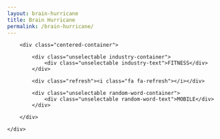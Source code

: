 ```yaml
---
layout: brain-hurricane
title: Brain Hurricane
permalink: /brain-hurricane/
---
```


<div class="container">

		<div class="centered-container">

			<div class="unselectable industry-container">
				<div class="unselectable industry-text">FITNESS</div>
			</div>

			<div class="refresh"><i class="fa fa-refresh"></i></div>

			<div class="unselectable random-word-container">
				<div class="unselectable random-word-text">MOBILE</div>
			</div>

		</div>

	</div>
	
<script src="http://davemuench.com/js/fastclick.js"></script>
<script src="http://davemuench.com/js/brain-hurricane.js"></script>

<script>
  new brainHurricane();
</script>

